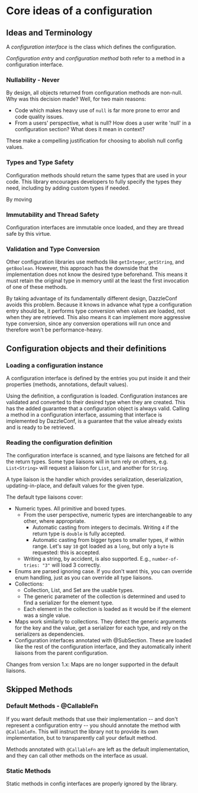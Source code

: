 
# Core ideas of a configuration

## Ideas and Terminology

A *configuration interface* is the class which defines the configuration.

*Configuration entry* and *configuration method* both refer to a method in a configuration interface.

### Nullability - Never

By design, all objects returned from configuration methods are non-null. Why was this decision made? Well, for two main reasons:

* Code which makes heavy use of `null` is far more prone to error and code quality issues.
* From a users' perspective, what is null? How does a user write 'null' in a configuration section? What does it mean in context?

These make a compelling justification for choosing to abolish null config values.

### Types and Type Safety

Configuration methods should return the same types that are used in your code. This library encourages developers to fully specify the types they need, including by adding custom types if needed.

By moving

### Immutability and Thread Safety

Configuration interfaces are immutable once loaded, and they are thread safe by this virtue.

### Validation and Type Conversion

Other configuration libraries use methods like `getInteger`, `getString`, and `getBoolean`. However, this approach has the downside that the implementation does not know the desired type beforehand. This means it must retain the original type in memory until at the least the first invocation of one of these methods. 

By taking advantage of its fundamentally different design, DazzleConf avoids this problem. Because it knows in advance what type a configuration entry should be, it performs type conversion when values are loaded, not when they are retrieved. This also means it can implement more aggressive type conversion, since any conversion operations will run once and therefore won't be performance-heavy.

## Configuration objects and their definitions

### Loading a configuration instance

A configuration interface is defined by the entries you put inside it and their properties (methods, annotations, default values).

Using the definition, a configuration is loaded. Configuration instances are validated and converted to their desired type when they are created. This has the added guarantee that a configuration object is always valid. Calling a method in a configuration interface, assuming that interface is implemented by DazzleConf, is a guarantee that the value already exists and is ready to be retrieved.

### Reading the configuration definition

The configuration interface is scanned, and type liaisons are fetched for all the return types. Some type liaisons will in turn rely on others, e.g. `List<String>` will request a liaison for `List`, and another for `String`.

A type liaison is the handler which provides serialization, deserialization, updating-in-place, and default values for the given type.

The default type liaisons cover:
* Numeric types. All primitive and boxed types.
  * From the user perspective, numeric types are interchangeable to any other, where appropriate.
    * Automatic casting from integers to decimals. Writing `4` if the return type is `double` is fully accepted.
    * Automatic casting from bigger types to smaller types, if within range. Let's say `10` got loaded as a `long`, but only a `byte` is requested: this is accepted.
  * Writing a string, by accident, is also supported. E.g., `number-of-tries: "3"` will load 3 correctly.
* Enums are parsed ignoring case. If you don't want this, you can override enum handling, just as you can override all type liaisons.
* Collections:
    * Collection, List, and Set are the usable types.
    * The generic parameter of the collection is determined and used to find a serializer for the element type.
    * Each element in the collection is loaded as it would be if the element was a single value.
* Maps work similarly to collections. They detect the generic arguments for the key and the value, get a serializer for each type, and rely on the serializers as dependencies.
* Configuration interfaces annotated with @SubSection. These are loaded like the rest of the configuration interface, and they automatically inherit liaisons from the parent configuration.

Changes from version 1.x: Maps are no longer supported in the default liaisons.

## Skipped Methods

### Default Methods - @CallableFn

If you want default methods that use their implementation -- and don't represent a configuration entry -- you should annotate the method with `@CallableFn`. This will instruct the library not to provide its own implementation, but to transparently call your default method.

Methods annotated with `@CallableFn` are left as the default implementation, and they can call other methods on the interface as usual.

### Static Methods

Static methods in config interfaces are properly ignored by the library.

